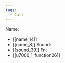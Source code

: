 ```yaml
---
tags:
  - Call
---
```

Name:
- [[name_14]]
- [[name_8]]
Sound:
- [[sound_39]]
Fn:
- [[u7000_1_function26]]
